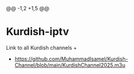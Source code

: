 @@ -1,2 +1,5 @@
# Kurdish-iptv
 Link to all Kurdish channels
+
+ https://github.com/MuhammadIsamel/Kurdish-Channel/blob/main/KurdishChannel2025.m3u
